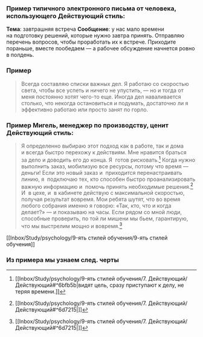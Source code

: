 ### Пример типичного электронного письма от человека, использующего Действующий стиль:
**Тема**: завтрашняя встреча 
**Сообщение**: у нас мало времени на подготовку решений, которые нужно завтра принять. Отправляю перечень вопросов, чтобы проработать их к встрече. Приходите пораньше, вместе пообедаем — а рабочее обсуждение начнется ровно в полдень.

### Пример
>Всегда составляю списки важных дел. Я работаю со скоростью света, чтобы все успеть и ничего не упустить, — но и тогда от меня постоянно хотят чего-то еще. Иногда дел наваливается столько, что некогда остановиться и подумать, достаточно ли я эффективно работаю или просто занят по горло.

### Пример Мигель, менеджер по производству, ценит Действующий стиль:
>Я определенно выбираю этот подход как в работе, так и дома и всегда быстро перехожу к действиям. Мне нравится браться за дело и доводить его до конца. Я  готов рисковать.[^1] Когда нужно выполнить заказ, мобилизую все ресурсы, потому что время — деньги! Если это новый заказ и  приходится перенастраивать линию, я  подключаю тех, кто способен быстро проанализировать важную информацию и  помочь принять необходимые решения.[^2] И  в цехе, и  в кабинете действую с максимальной скоростью, получая результат вовремя. Мои ребята шутят, что во время любого собрания именно я говорю: «Так, кто, что и когда делает?» — и показываю на часы. Если рядом со мной люди, способные проверить, по той ли мишени мы бьем, гарантирую, что мы выстрелим мощно и вовремя.[^2]


[[Inbox/Study/psychology/9-ять стилей обучения/9-ять стилей обучения]]

### Из примера мы узнаем след. черты 
[^1]: [[Inbox/Study/psychology/9-ять стилей обучения/7. Действующий/Действующий#^6bfb5b|видят цель, сразу приступают к делу, не теряя времени.]]
[^2]: [[Inbox/Study/psychology/9-ять стилей обучения/7. Действующий/Действующий#^6d7215|]]